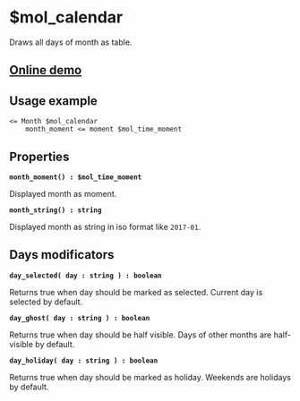 # $mol_calendar

Draws all days of month as table.

## [Online demo](https://mol.hyoo.ru/#!section=demos/readme/demo=mol_calendar_demo)

## Usage example
```
<= Month $mol_calendar
	month_moment <= moment $mol_time_moment
```

## Properties

**`month_moment() : $mol_time_moment`**

Displayed month as moment.

**`month_string() : string`**

Displayed month as string in iso format like `2017-01`.

## Days modificators

**`day_selected( day : string ) : boolean`**

Returns true when day should be marked as selected. Current day is selected by default.

**`day_ghost( day : string ) : boolean`**

Returns true when day should be half visible. Days of other months are half-visible by default.

**`day_holiday( day : string ) : boolean`**

Returns true when day should be marked as holiday. Weekends are holidays by default.
